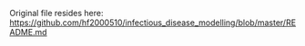 Original file resides here:
https://github.com/hf2000510/infectious_disease_modelling/blob/master/README.md